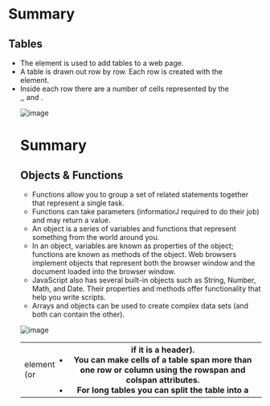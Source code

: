  # Summary
 ## Tables 
  
 * The <table> element is used to add tables to a web
page.
* A table is drawn out row by row. Each row is created
with the <tr> element.
* Inside each row there are a number of cells
represented by the <td> element (or <th> if it is a
header).
* You can make cells of a table span more than one row
or column using the rowspan and colspan attributes.
* For long tables you can split the table into a <thead>,
<tbody>, and <tfoot>.

![image](https://encrypted-tbn0.gstatic.com/images?q=tbn:ANd9GcTL315sqDD_r9CKcEclX-uxlucJp-824rfmjg&usqp=CAU.jpg)






# Summary
## Objects & Functions

* Functions allow you to group a set of related
statements together that represent a single task.
* Functions can take parameters (informatiorJ required
to do their job) and may return a value.
* An object is a series of variables and functions that
represent something from the world around you.
* In an object, variables are known as properties of the
object; functions are known as methods of the object.
Web browsers implement objects that represent both
the browser window and the document loaded into the
browser window.
* JavaScript also has several built-in objects such as
String, Number, Math, and Date. Their properties and
methods offer functionality that help you write scripts.
* Arrays and objects can be used to create complex data
sets (and both can contain the other).


![image](https://encrypted-tbn0.gstatic.com/images?q=tbn:ANd9GcSFuR49yj6MIiLK-MvNSmXZLgi02BuIEysYGA&usqp=CAU.jpg)